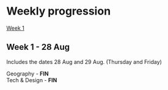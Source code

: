 # Weekly progression

[Week 1](#week1)

## Week 1 - 28 Aug <a name="week1"></a>
Includes the dates 28 Aug and 29 Aug. (Thursday and Friday)

Geography - **FIN**  
Tech & Design - **FIN**
